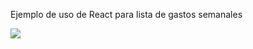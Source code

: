 Ejemplo de uso de React para lista de gastos semanales

<img src="https://raw.githubusercontent.com/thesequencer/-curso-react-gasto-semanal/master/captura.png" />
